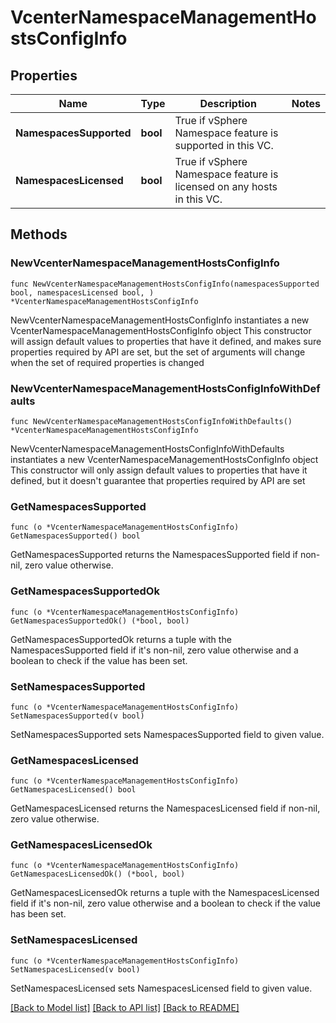 # VcenterNamespaceManagementHostsConfigInfo

## Properties

Name | Type | Description | Notes
------------ | ------------- | ------------- | -------------
**NamespacesSupported** | **bool** | True if vSphere Namespace feature is supported in this VC. | 
**NamespacesLicensed** | **bool** | True if vSphere Namespace feature is licensed on any hosts in this VC. | 

## Methods

### NewVcenterNamespaceManagementHostsConfigInfo

`func NewVcenterNamespaceManagementHostsConfigInfo(namespacesSupported bool, namespacesLicensed bool, ) *VcenterNamespaceManagementHostsConfigInfo`

NewVcenterNamespaceManagementHostsConfigInfo instantiates a new VcenterNamespaceManagementHostsConfigInfo object
This constructor will assign default values to properties that have it defined,
and makes sure properties required by API are set, but the set of arguments
will change when the set of required properties is changed

### NewVcenterNamespaceManagementHostsConfigInfoWithDefaults

`func NewVcenterNamespaceManagementHostsConfigInfoWithDefaults() *VcenterNamespaceManagementHostsConfigInfo`

NewVcenterNamespaceManagementHostsConfigInfoWithDefaults instantiates a new VcenterNamespaceManagementHostsConfigInfo object
This constructor will only assign default values to properties that have it defined,
but it doesn't guarantee that properties required by API are set

### GetNamespacesSupported

`func (o *VcenterNamespaceManagementHostsConfigInfo) GetNamespacesSupported() bool`

GetNamespacesSupported returns the NamespacesSupported field if non-nil, zero value otherwise.

### GetNamespacesSupportedOk

`func (o *VcenterNamespaceManagementHostsConfigInfo) GetNamespacesSupportedOk() (*bool, bool)`

GetNamespacesSupportedOk returns a tuple with the NamespacesSupported field if it's non-nil, zero value otherwise
and a boolean to check if the value has been set.

### SetNamespacesSupported

`func (o *VcenterNamespaceManagementHostsConfigInfo) SetNamespacesSupported(v bool)`

SetNamespacesSupported sets NamespacesSupported field to given value.


### GetNamespacesLicensed

`func (o *VcenterNamespaceManagementHostsConfigInfo) GetNamespacesLicensed() bool`

GetNamespacesLicensed returns the NamespacesLicensed field if non-nil, zero value otherwise.

### GetNamespacesLicensedOk

`func (o *VcenterNamespaceManagementHostsConfigInfo) GetNamespacesLicensedOk() (*bool, bool)`

GetNamespacesLicensedOk returns a tuple with the NamespacesLicensed field if it's non-nil, zero value otherwise
and a boolean to check if the value has been set.

### SetNamespacesLicensed

`func (o *VcenterNamespaceManagementHostsConfigInfo) SetNamespacesLicensed(v bool)`

SetNamespacesLicensed sets NamespacesLicensed field to given value.



[[Back to Model list]](../README.md#documentation-for-models) [[Back to API list]](../README.md#documentation-for-api-endpoints) [[Back to README]](../README.md)


